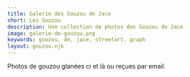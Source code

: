 ```yaml
---
title: Galerie des Gouzou de Jace
short: Les Gouzou 
description: Une collection de photos des Gouzou de Jace
image: galerie-de-gouzou.png
keywords: gouzou, de, jace, streetart, graph
layout: gouzou.njk
---
```


Photos de gouzou glanées ci et là ou reçues par email.

